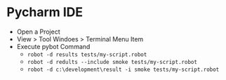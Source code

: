 # Pycharm IDE
- Open a Project
- View > Tool Windoes > Terminal Menu Item
- Execute pybot Command 
  - `robot -d results tests/my-script.robot`
  - `robot -d redults --include smoke tests/my-script.robot`
  - `robot -d c:\development\result -i smoke tests/my-script.robot`